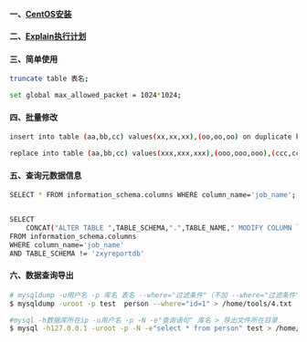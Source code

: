 #### 一、[CentOS安装][1]
#### 二、[Explain执行计划][2]
#### 三、简单使用
```bash
truncate table 表名;                                                                    # 清空整张表数据

set global max_allowed_packet = 1024*1024;                                              # 加大mysq批量插入的数量
```

#### 四、批量修改
```bash
insert into table (aa,bb,cc) values(xx,xx,xx),(oo,oo,oo) on duplicate key update        # 遇见相同的key修改，没有插入

replace into table (aa,bb,cc) values(xxx,xxx,xxx),(ooo,ooo,ooo),(ccc,ccc,ccc)           # 遇见相同的key修改，没有不操作
```


#### 五、查询元数据信息
```bash
SELECT * FROM information_schema.columns WHERE column_name='job_name';                  # 查询所有表包含 job_name 列名


SELECT 
    CONCAT("ALTER TABLE ",TABLE_SCHEMA,".",TABLE_NAME," MODIFY COLUMN `job_name` VARCHAR(500);") 
FROM information_schema.columns 
WHERE column_name='job_name' 
AND TABLE_SCHEMA != 'zxyreportdb'
```

#### 六、数据查询导出
```bash
# mysqldump -u用户名 -p 库名 表名 --where="过滤条件"（不加 --where="过滤条件" 就是导出整张表） > 导出文件所在目录
$ mysqldump -uroot -p test  person --where="id=1" > /home/tools/4.txt

#mysql -h数据库所在ip -u用户名 -p -N -e"查询语句" 库名 > 导出文件所在目录
$ mysql -h127.0.0.1 -uroot -p -N -e"select * from person" test > /home/tools/1.txt
```
[1]: https://github.com/firechiang/mysql-test/blob/master/docs/1-setup-single.md
[2]: https://github.com/firechiang/mysql-test/blob/master/docs/explain-explain.md
